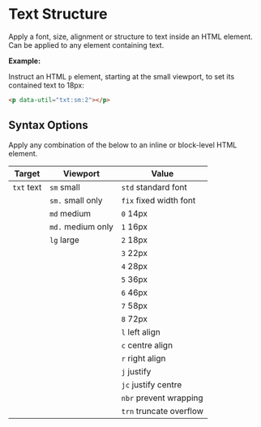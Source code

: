 # Text Structure

Apply a font, size, alignment or structure to text inside an HTML element. Can be applied to any element containing text.

**Example:**

Instruct an HTML `p` element, starting at the small viewport, to set its contained text to 18px:

```html
<p data-util="txt:sm:2"></p>
```

## Syntax Options

Apply any combination of the below to an inline or block-level HTML element.

| Target     | Viewport          | Value                   |
|------------|-------------------|-------------------------|
| `txt` text | `sm` small        | `std` standard font     |
|            | `sm.` small only  | `fix` fixed width font  |
|            | `md` medium       | `0` 14px                |
|            | `md.` medium only | `1` 16px                |
|            | `lg` large        | `2` 18px                |
|            |                   | `3` 22px                |
|            |                   | `4` 28px                |
|            |                   | `5` 36px                |
|            |                   | `6` 46px                |
|            |                   | `7` 58px                |
|            |                   | `8` 72px                |
|            |                   | `l` left align          |
|            |                   | `c` centre align        |
|            |                   | `r` right align         |
|            |                   | `j` justify             |
|            |                   | `jc` justify centre     |
|            |                   | `nbr` prevent wrapping  |
|            |                   | `trn` truncate overflow |
